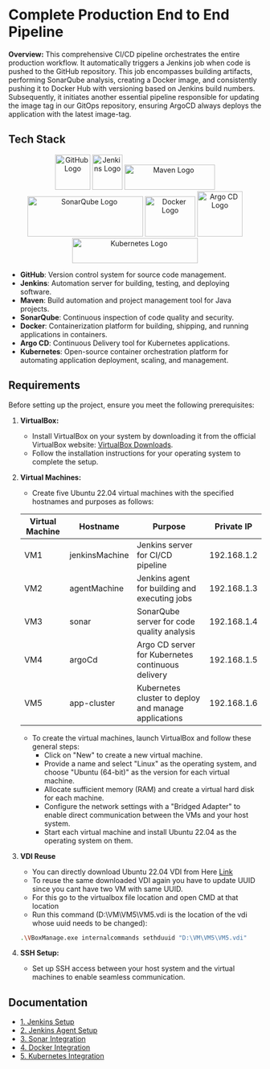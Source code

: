 # Complete Production End to End Pipeline

**Overview:**
This comprehensive CI/CD pipeline orchestrates the entire production workflow. It automatically triggers a Jenkins job when code is pushed to the GitHub repository. This job encompasses building artifacts, performing SonarQube analysis, creating a Docker image, and consistently pushing it to Docker Hub with versioning based on Jenkins build numbers. Subsequently, it initiates another essential pipeline responsible for updating the image tag in our GitOps repository, ensuring ArgoCD always deploys the application with the latest image-tag.

## Tech Stack

<p align="center">
  <img src="https://github.githubassets.com/images/modules/logos_page/GitHub-Mark.png" alt="GitHub Logo" width="70" height="70">
  <img src="https://www.jenkins.io/images/logos/jenkins/jenkins.svg" alt="Jenkins Logo" width="60" height="70">
  <img src="https://maven.apache.org/images/maven-logo-black-on-white.png" alt="Maven Logo" width="180" height="50">
  <img src="https://github.com/yuabhishek14/Production-E2E-Pipeline/assets/43784560/2a79888f-1aa6-4d88-94c3-0b34bbde4099" alt="SonarQube Logo" width="230" height="80">
  <img src="https://github.com/yuabhishek14/Production-E2E-Pipeline/assets/43784560/80447647-d723-42fc-8b60-209d9a511115" alt="Docker Logo" width="100" height="80">
  <img src="https://roadie.io/static/59fa7a64fb19816e69c0c3dbd5d74a6c/29111/argo-cd-logo.webp" alt="Argo CD Logo" width="90" height="90">
  <img src="https://kubernetes.io/images/kubernetes-horizontal-color.png" alt="Kubernetes Logo" width="250" height="50">
</p>

- **GitHub**: Version control system for source code management. 
- **Jenkins**: Automation server for building, testing, and deploying software.
- **Maven**: Build automation and project management tool for Java projects.
- **SonarQube**: Continuous inspection of code quality and security.
- **Docker**: Containerization platform for building, shipping, and running applications in containers.
- **Argo CD**: Continuous Delivery tool for Kubernetes applications.
- **Kubernetes**: Open-source container orchestration platform for automating application deployment, scaling, and management.


## Requirements

Before setting up the project, ensure you meet the following prerequisites:

1. **VirtualBox:**
   - Install VirtualBox on your system by downloading it from the official VirtualBox website: [VirtualBox Downloads](https://www.virtualbox.org/wiki/Downloads).
   - Follow the installation instructions for your operating system to complete the setup.

2. **Virtual Machines:**
   - Create five Ubuntu 22.04 virtual machines with the specified hostnames and purposes as follows:

   | Virtual Machine  | Hostname       | Purpose                                    | Private IP       |
   |------------------|----------------|--------------------------------------------|-----------------|
   | VM1              | jenkinsMachine | Jenkins server for CI/CD pipeline         | 192.168.1.2     |
   | VM2              | agentMachine   | Jenkins agent for building and executing jobs | 192.168.1.3               |
   | VM3              | sonar          | SonarQube server for code quality analysis | 192.168.1.4     |
   | VM4              | argoCd         | Argo CD server for Kubernetes continuous delivery | 192.168.1.5              |
   | VM5              | app-cluster    | Kubernetes cluster to deploy and manage applications | 192.168.1.6  |

   - To create the virtual machines, launch VirtualBox and follow these general steps:
     - Click on "New" to create a new virtual machine.
     - Provide a name and select "Linux" as the operating system, and choose "Ubuntu (64-bit)" as the version for each virtual machine.
     - Allocate sufficient memory (RAM) and create a virtual hard disk for each machine.
     - Configure the network settings with a "Bridged Adapter" to enable direct communication between the VMs and your host system.
     - Start each virtual machine and install Ubuntu 22.04 as the operating system on them.
4. **VDI Reuse**
   - You can directly download Ubuntu 22.04 VDI from Here [Link](https://www.linuxvmimages.com/images/ubuntu-2204/)
   - To reuse the same downloaded VDI again you have to update UUID since you cant have two VM with same UUID.
   - For this go to the virtualbox file location and open CMD at that location
   - Run this command (D:\VM\VM5\VM5.vdi is the location of the vdi whose uuid needs to be changed):

   ```bash
   .\VBoxManage.exe internalcommands sethduuid "D:\VM\VM5\VM5.vdi"
   ``` 
3. **SSH Setup:**
   - Set up SSH access between your host system and the virtual machines to enable seamless communication.


## Documentation

- [1. Jenkins Setup](https://github.com/yuabhishek14/Production-E2E-Pipeline/blob/main/Jenkins-Setup.md)
- [2. Jenkins Agent Setup](https://github.com/yuabhishek14/Production-E2E-Pipeline/blob/main/Jenkins-AgentSetup.md)
- [3. Sonar Integration](https://github.com/yuabhishek14/Production-E2E-Pipeline/blob/main/Sonar-Integration.md)
- [4. Docker Integration](https://github.com/yuabhishek14/Production-E2E-Pipeline/blob/main/Docker-Integration.md)
- [5. Kubernetes Integration](https://github.com/yuabhishek14/Production-E2E-Pipeline/blob/main/Kubernetes-Integration.md)
